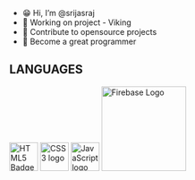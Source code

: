 - 😁 Hi, I’m @srijasraj
- 🦾 Working on project - Viking
- 🍁 Contribute to opensource projects
- 🚀 Become a great programmer

## LANGUAGES
<img width="51" alt="HTML5 Badge" src="https://upload.wikimedia.org/wikipedia/commons/thumb/3/38/HTML5_Badge.svg/512px-HTML5_Badge.svg.png">  <img width="51" alt="CSS3 logo" src="https://upload.wikimedia.org/wikipedia/commons/thumb/6/62/CSS3_logo.svg/512px-CSS3_logo.svg.png">  <img width="51" alt="JavaScript logo" src="https://upload.wikimedia.org/wikipedia/commons/thumb/9/99/Unofficial_JavaScript_logo_2.svg/512px-Unofficial_JavaScript_logo_2.svg.png">  <img width="151" alt="Firebase Logo" src="https://upload.wikimedia.org/wikipedia/commons/thumb/3/37/Firebase_Logo.svg/512px-Firebase_Logo.svg.png">
<!---
srijasraj/srijasraj is a ✨ special ✨ repository because its `README.md` (this file) appears on your GitHub profile.
You can click the Preview link to take a look at your changes.
--->
